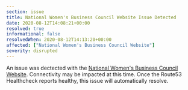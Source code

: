 ```yaml
---
section: issue
title: National Women's Business Council Website Issue Detected
date: 2020-08-12T14:08:21+00:00
resolved: true
informational: false
resolvedWhen: 2020-08-12T14:13:20+00:00
affected: ["National Women's Business Council Website"]
severity: disrupted
---
```

An issue was dectected with the [National Women's Business Council Website](https://www.nwbc.gov).  Connectivity may be impacted at this time.  Once the Route53 Healthcheck reports healthy, this issue will automatically resolve.
